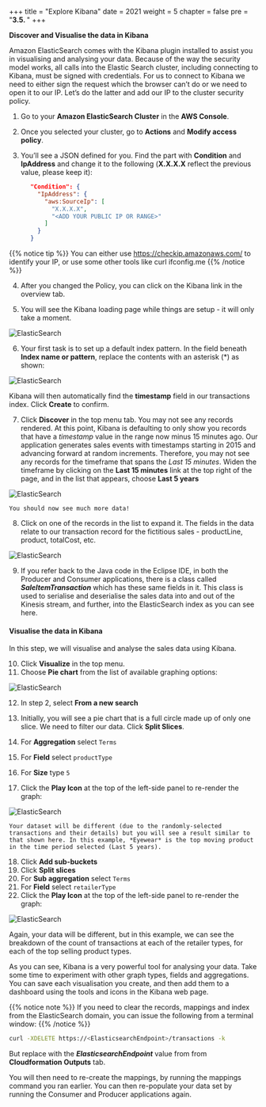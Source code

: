 +++
title = "Explore Kibana"
date = 2021
weight = 5
chapter = false
pre = "<b>3.5. </b>"
+++

**Discover and Visualise the data in Kibana**

Amazon ElasticSearch comes with the Kibana plugin installed to assist you in visualising and analysing your data. Because of the way the security model works, all calls into the Elastic Search cluster, including connecting to Kibana, must be signed with credentials. For us to connect to Kibana we need to either sign the request which the browser can’t do or we need to open it to our IP. Let’s do the latter and add our IP to the cluster security policy.

1. Go to your **Amazon ElasticSearch Cluster** in the **AWS Console**.

2. Once you selected your cluster, go to **Actions** and **Modify access policy**.

3. You’ll see a JSON defined for you. Find the part with **Condition** and **IpAddress** and change it to the following (**X.X.X.X** reflect the previous value, please keep it):

```json
      "Condition": {
        "IpAddress": {
          "aws:SourceIp": [
            "X.X.X.X",
            "<ADD YOUR PUBLIC IP OR RANGE>"
          ]
        }
      }
```

{{% notice tip %}}
You can either use https://checkip.amazonaws.com/ to identify your IP, or use some other tools like curl ifconfig.me
{{% /notice %}}

4. After you changed the Policy, you can click on the Kibana link in the overview tab.

5. You will see the Kibana loading page while things are setup - it will only take a moment.

![ElasticSearch](/images/3/14.png?width=90pc)

6. Your first task is to set up a default index pattern. In the field beneath **Index name or pattern**, replace the contents with an asterisk (*) as shown:

![ElasticSearch](/images/3/15.png?width=90pc)

Kibana will then automatically find the **timestamp** field in our transactions index. Click **Create** to confirm.

7. Click **Discover** in the top menu tab. You may not see any records rendered. At this point, Kibana is defaulting to only show you records that have a *timestamp* value in the range now minus 15 minutes ago. Our application generates sales events with timestamps starting in 2015 and advancing forward at random increments. Therefore, you may not see any records for the timeframe that spans the *Last 15 minutes*. Widen the timeframe by clicking on the **Last 15 minutes** link at the top right of the page, and in the list that appears, choose **Last 5 years**

![ElasticSearch](/images/3/16.png?width=90pc)

    You should now see much more data!

8. Click on one of the records in the list to expand it. The fields in the data relate to our transaction record for the fictitious sales - productLine, product, totalCost, etc.

![ElasticSearch](/images/3/17.png?width=90pc)

9. If you refer back to the Java code in the Eclipse IDE, in both the Producer and Consumer applications, there is a class called ***SaleItemTransaction*** which has these same fields in it. This class is used to serialise and deserialise the sales data into and out of the Kinesis stream, and further, into the ElasticSearch index as you can see here.

#### Visualise the data in Kibana
In this step, we will visualise and analyse the sales data using Kibana.

10. Click **Visualize** in the top menu.
11. Choose **Pie chart** from the list of available graphing options:

![ElasticSearch](/images/3/18.png?width=90pc)

12. In step 2, select **From a new search**

13. Initially, you will see a pie chart that is a full circle made up of only one slice. We need to filter our data. Click **Split Slices**.

14. For **Aggregation** select ```Terms```

15. For **Field** select ```productType```

16. For **Size** type ```5```

17. Click the **Play Icon** at the top of the left-side panel to re-render the graph:

![ElasticSearch](/images/3/19.png?width=90pc)

    Your dataset will be different (due to the randomly-selected transactions and their details) but you will see a result similar to that shown here. In this example, *Eyewear* is the top moving product in the time period selected (Last 5 years).

18. Click **Add sub-buckets**
19. Click **Split slices**
20. For **Sub aggregation** select ```Terms```
21. For **Field** select ```retailerType```
22. Click the **Play Icon** at the top of the left-side panel to re-render the graph:

![ElasticSearch](/images/3/20.png?width=90pc)

Again, your data will be different, but in this example, we can see the breakdown of the count of transactions at each of the retailer types, for each of the top selling product types.

As you can see, Kibana is a very powerful tool for analysing your data. Take some time to experiment with other graph types, fields and aggregations. You can save each visualisation you create, and then add them to a dashboard using the tools and icons in the Kibana web page.

{{% notice note %}}
If you need to clear the records, mappings and index from the ElasticSearch domain, you can issue the following from a terminal window:
{{% /notice %}}

```bash
curl -XDELETE https://<ElasticsearchEndpoint>/transactions -k
```

But replace with the ***ElasticsearchEndpoint*** value from from **Cloudformation Outputs** tab.

You will then need to re-create the mappings, by running the mappings command you ran earlier. You can then re-populate your data set by running the Consumer and Producer applications again.
